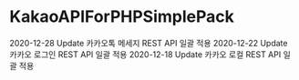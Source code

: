 # KakaoAPIForPHPSimplePack

2020-12-28 Update 카카오톡 메세지 REST API 일괄 적용
2020-12-22 Update 카카오 로그인 REST API 일괄 적용
2020-12-18 Update 카카오 로컬 REST API 일괄 적용 


